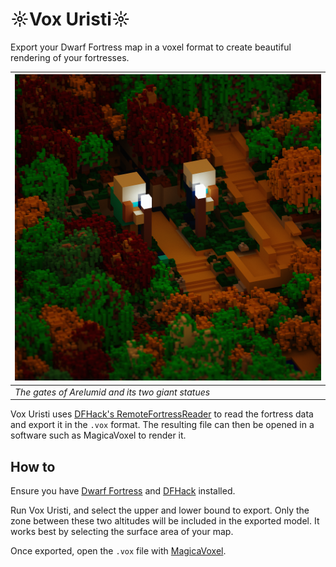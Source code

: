 # ☼Vox Uristi☼

Export your Dwarf Fortress map in a voxel format to create beautiful
rendering of your fortresses.

| ![arelumid](assets/arelumid.png)                  |
|---------------------------------------------------|
| *The gates of Arelumid and its two giant statues* |

Vox Uristi uses [DFHack's
RemoteFortressReader](https://docs.dfhack.org/en/stable/docs/tools/RemoteFortressReader.html)
to read the fortress data and export it in the `.vox` format. The resulting file
can then be opened in a software such as MagicaVoxel to render it.

## How to

Ensure you have [Dwarf
Fortress](https://store.steampowered.com/app/975370/Dwarf_Fortress/) and
[DFHack](https://store.steampowered.com/app/2346660/DFHack__Dwarf_Fortress_Modding_Engine/)
installed.

Run Vox Uristi, and select the upper and lower bound to export. Only the zone
between these two altitudes will be included in the exported model. It works
best by selecting the surface area of your map.

Once exported, open the `.vox` file with [MagicaVoxel](https://ephtracy.github.io/).

